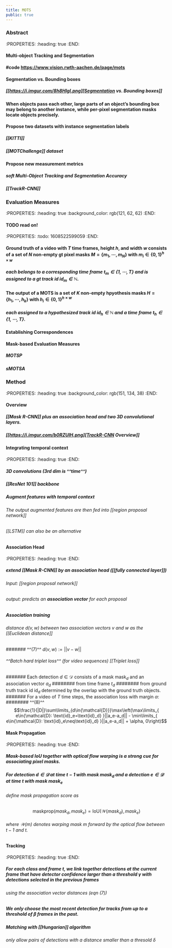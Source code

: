 ```yaml
---
title: MOTS
public: true
---
```


### Abstract
:PROPERTIES:
:heading: true
:END:
#### Multi-object Tracking and Segmentation
#### #code https://www.vision.rwth-aachen.de/page/mots
#### Segmentation vs. Bounding boxes
##### [[https://i.imgur.com/8h8HIgI.png][Segmentation vs. Bounding boxes]]
#### When objects pass each other, large parts of an object’s bounding box may belong to another instance, while per-pixel segmentation masks locate objects precisely.
#### Propose two datasets with instance segmentation labels
##### [[KITTI]]
##### [[MOTChallenge]] dataset
#### Propose new measurement metrics
##### soft Multi-Object Tracking and Segmentation Accuracy
##### [[TrackR-CNN]]
### Evaluation Measures
:PROPERTIES:
:heading: true
:background_color: rgb(121, 62, 62)
:END:
#### TODO  read on!
:PROPERTIES:
:todo: 1608522599059
:END:
#### Ground truth of a video with $T$ time frames, height $h$, and width $w$ consists of a set of $N$ non-empty gt pixel masks $M=\{m_1,\cdots, m_N\}$ with $m_i\in{\{0,1\}^{h\times w}}$
##### each belongs to a corresponding time frame $t_m \in{\{1,\cdots, T\}}$ and is assigned to a gt track id $\text{id}_m \in {\mathbb{N}}$.
#### The output of a MOTS is a set of $K$ non-empty hpyothesis masks $H=\{h_1,\cdots, h_k\}$ with $h_i\in{\{0,1\}^{h\times w}}$
##### each assigned to a hypothesized track id $\text{id}_h \in {\mathbb{N}}$ and a time frame $t_h \in {\{1,\cdots, T\}}$.
#### Establishing Correspondences
#### Mask-based Evaluation Measures
##### MOTSP
##### sMOTSA
### Method
:PROPERTIES:
:heading: true
:background_color: rgb(151, 134, 38)
:END:
#### Overview
##### [[Mask R-CNN]] plus an association head and two 3D convolutional layers.
##### [[https://i.imgur.com/b0RZUlH.png][TrackR-CNN Overview]]
#### Integrating temporal context
:PROPERTIES:
:heading: true
:END:
##### 3D convolutions (3rd dim is ^^time^^)
##### [[ResNet 101]] backbone
##### Augment features with temporal context
###### The output augmented features are then fed into [[region proposal network]]
###### [[LSTM]] can also be an alternative
#### Association Head
:PROPERTIES:
:heading: true
:END:
##### extend [[Mask R-CNN]] by an association head ([[fully connected layer]])
###### Input: [[region proposal network]]
###### output: predicts an **association vector** for each proposal
##### Association training
###### distance $d(v,w)$ between two association vectors $v$ and $w$ as the [[Euclidean distance]]
####### ^^(7)^^   $d(v,w):=||v-w||$
###### ^^Batch hard triplet loss^^ (for video sequences) [[Triplet loss]]
####### Each detection $d\in{\mathcal{D}}$ consists of a mask $\text{mask}_d$ and an association vector $a_d$
######## from time frame $t_d$
######## from ground truth track id $\text{id}_d$ determined by the overlap with the ground truth objects.
####### For a video of $T$ time steps, the association loss with margin $\alpha$:
######## ^^(8)^^
$$\frac{1}{|D|}\sum\limits_{d\in{\mathcal{D}}}\max\left(\max\limits_{  e\in{\mathcal{D}: \text{id}_e=\text{id}_d} }||a_e-a_d|| - \min\limits_{  e\in{\mathcal{D}: \text{id}_e\neq\text{id}_d} }||a_e-a_d|| + \alpha, 0\right)$$
#### Mask Propagation
:PROPERTIES:
:heading: true
:END:
##### Mask-based IoU together with optical flow warping is a strong cue for associating pixel masks.
##### For detection $d\in{\mathcal{D}}$ at time $t-1$ with mask $\text{mask}_d$ and a detection $e\in{\mathcal{D}}$ at time $t$ with mask $\text{mask}_e$
###### define mask propagation score as
######
$$\text{maskprop}(mask_d,mask_e)=\text{IoU}(\mathcal{W}(mask_d),mask_e)$$
###### where $\mathcal{W}(m)$ denotes warping mask $m$ forward by the optical flow between $t-1$ and $t$.
#### Tracking
:PROPERTIES:
:heading: true
:END:
##### For each class and frame $t$, we link together detections at the current frame that have detector confidence larger than a threshold $\gamma$ with detections selected in the previous frames
###### using the association vector distances (eqn (7))
##### We only choose the most recent detection for tracks from up to a threshold of $\beta$ frames in the past.
##### Matching with [[Hungarian]] algorithm
###### only allow pairs of detections with a distance smaller than a thresold $\delta$
######
